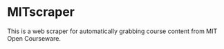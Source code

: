 # MITscraper

This is a web scraper for automatically grabbing course content from MIT Open Courseware.
